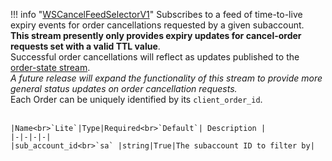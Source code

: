 !!! info "[WSCancelFeedSelectorV1](/../../schemas/ws_cancel_feed_selector_v1)"
    Subscribes to a feed of time-to-live expiry events for order cancellations requested by a given subaccount.<br>**This stream presently only provides expiry updates for cancel-order requests set with a valid TTL value**.<br>Successful order cancellations will reflect as updates published to the [order-state stream](https://api-docs.grvt.io/trading_streams/#order-state).<br>_A future release will expand the functionality of this stream to provide more general status updates on order cancellation requests._<br>Each Order can be uniquely identified by its `client_order_id`.<br><br>

    |Name<br>`Lite`|Type|Required<br>`Default`| Description |
    |-|-|-|-|
    |sub_account_id<br>`sa` |string|True|The subaccount ID to filter by|
